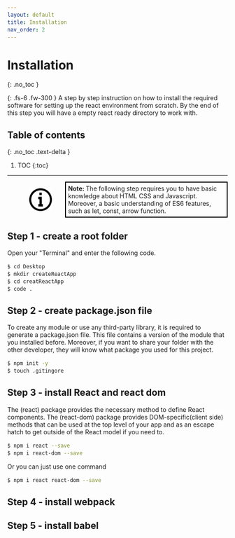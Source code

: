 ```yaml
---
layout: default
title: Installation
nav_order: 2
---
```


# Installation
{: .no_toc }

{: .fs-6 .fw-300 }
A step by step instruction on how to install the required software for setting up the react environment from scratch. By the end of this step you will have a empty react ready directory to work with.

## Table of contents
{: .no_toc .text-delta }

1. TOC
{:toc}

---

<div style="margin-left: 50px; display: flex; align-items: center;">
    <img src="./img/iconfinder_v-31_3162614.png"
      alt="note"
      style=" margin-right: 30px; width: 52px;" />
      <article style="border: 2px solid black; box-sizing: border-box; padding: 5px;"><strong>Note: </strong>The following step requires you to have basic knowledge about HTML CSS and Javascript. Moreover, a basic understanding of ES6 features, such as let, const, arrow function.</article>
</div>

## Step 1 - create a root folder

Open your "Terminal" and enter the following code.

```bash
$ cd Desktop
$ mkdir createReactApp
$ cd creatReactApp
$ code .
```

## Step 2 - create package.json file
To create any module or use any third-party library, it is required to generate a package.json file. This file contains a version of the module that you installed before. Moreover, if you want to share your folder with the other developer, they will know what package you used for this project.  

```bash
$ npm init -y
$ touch .gitingore
```

## Step 3 - install React and react dom
The (react) package provides the necessary method to define React components.
The (react-dom) package provides DOM-specific(client side) methods that can be used at the top level of your app and as an escape hatch to get outside of the React model if you need to. 

```bash
$ npm i react --save
$ npm i react-dom --save
```
Or you can just use one command

```bash 
$ npm i react react-dom --save
```

## Step 4 - install webpack

## Step 5 - install babel


